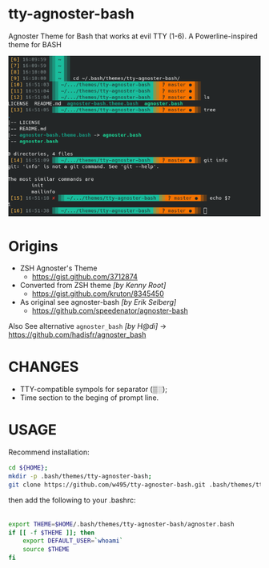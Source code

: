 # tty-agnoster-bash
Agnoster Theme for Bash that works at evil TTY (1-6). A Powerline-inspired theme for BASH

![ScreenShot](tty-agnoster-bash.png)

# Origins

* ZSH Аgnoster's Theme 
    *  https://gist.github.com/3712874
* Converted from ZSH theme _[by Kenny Root]_
    *  https://gist.github.com/kruton/8345450
* As original see agnoster-bash _[by Erik Selberg]_
    * https://github.com/speedenator/agnoster-bash

Also See alternative `agnoster_bash` _[by H@di]_
→ https://github.com/hadisfr/agnoster_bash


# CHANGES

* TTY-compatible sympols for separator (▒░);
* Time section to the beging of prompt line.

# USAGE

Recommend installation:

```bash
cd ${HOME};
mkdir -p .bash/themes/tty-agnoster-bash;
git clone https://github.com/w495/tty-agnoster-bash.git .bash/themes/tty-agnoster-bash
```

then add the following to your .bashrc:

```bash

export THEME=$HOME/.bash/themes/tty-agnoster-bash/agnoster.bash
if [[ -f $THEME ]]; then
    export DEFAULT_USER=`whoami`
    source $THEME
fi
```

